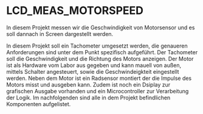 # LCD_MEAS_MOTORSPEED

In diesem Projekt messen wir die Geschwindigkeit von Motorsensor und es soll dannach in Screen dargestellt werden.

In diesem Projekt soll ein Tachometer umgesetzt werden, die genaueren Anforderungen sind unter dem Punkt spezifisch aufgeführt. Der Tachometer soll die Geschwindigkeit und die Richtung des Motors anzeigen. Der Motor ist als Hardware vom Labor aus gegeben und kann mauell von außen, mittels Schalter angesteuert, sowie die Geschwindeigkteit eingestellt werden. Neben dem Motor ist ein Radsensor montiert der die Impulse des Motors misst und ausgeben kann. Zudem ist noch ein Dsiplay zur grafischen Ausgabe vorhanden und ein Microcontroller zur Verarbeitung der Logik. Im nachfolgenden sind alle in dem Projekt befindlichen Komponenten aufgelistet.
